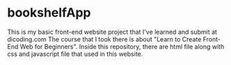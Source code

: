 # bookshelfApp
This is my basic front-end website project that I've learned and submit at dicoding.com
The course that I took there is about "Learn to Create Front-End Web for Beginners".
Inside this repository, there are html file along with css and javascript file that used in this website.
